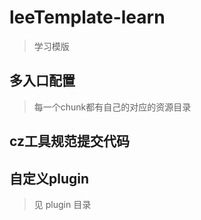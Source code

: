 # leeTemplate-learn
> 学习模版

## 多入口配置
> 每一个chunk都有自己的对应的资源目录

## cz工具规范提交代码

## 自定义plugin
> 见 plugin 目录